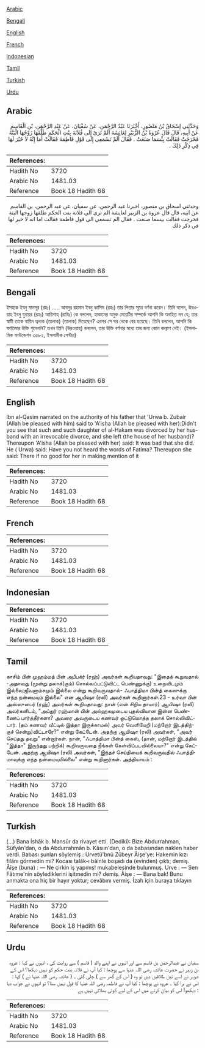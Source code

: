 [Arabic](#arabic)

[Bengali](#bengali)

[English](#english)

[French](#french)

[Indonesian](#indonesian)

[Tamil](#tamil)

[Turkish](#turkish)

[Urdu](#urdu)

## Arabic


<div dir="rtl" lang="ar" style={{fontSize:'larger',backgroundColor:'#f8f9fa',padding:20}}>
وَحَدَّثَنِي إِسْحَاقُ بْنُ مَنْصُورٍ، أَخْبَرَنَا عَبْدُ الرَّحْمَنِ، عَنْ سُفْيَانَ، عَنْ عَبْدِ الرَّحْمَنِ، بْنِ الْقَاسِمِ عَنْ أَبِيهِ، قَالَ قَالَ عُرْوَةُ بْنُ الزُّبَيْرِ لِعَائِشَةَ أَلَمْ تَرَىْ إِلَى فُلاَنَةَ بِنْتِ الْحَكَمِ طَلَّقَهَا زَوْجُهَا الْبَتَّةَ فَخَرَجَتْ فَقَالَتْ بِئْسَمَا صَنَعَتْ ‏.‏ فَقَالَ أَلَمْ تَسْمَعِي إِلَى قَوْلِ فَاطِمَةَ فَقَالَتْ أَمَا إِنَّهُ لاَ خَيْرَ لَهَا فِي ذِكْرِ ذَلِكَ ‏.‏
</div>
<div style={{backgroundColor:'#f8f9fa',padding:20, marginBottom: 10}}><table> <thead> <tr> <th>References:</th> <th></th> </tr> </thead> <tbody><tr><td>Hadith No</td><td>3720</td></tr><tr><td>Arabic No</td><td>1481.03</td></tr><tr><td>Reference</td><td>Book 18 Hadith 68</td></tr></tbody></table></div>


<div dir="rtl" lang="ar" style={{fontSize:'larger',backgroundColor:'#f8f9fa',padding:20}}>
وحدثني اسحاق بن منصور، اخبرنا عبد الرحمن، عن سفيان، عن عبد الرحمن، بن القاسم عن ابيه، قال قال عروة بن الزبير لعايشة الم ترى الى فلانة بنت الحكم طلقها زوجها البتة فخرجت فقالت بيسما صنعت . فقال الم تسمعي الى قول فاطمة فقالت اما انه لا خير لها في ذكر ذلك
</div>
<div style={{backgroundColor:'#f8f9fa',padding:20, marginBottom: 10}}><table> <thead> <tr> <th>References:</th> <th></th> </tr> </thead> <tbody><tr><td>Hadith No</td><td>3720</td></tr><tr><td>Arabic No</td><td>1481.03</td></tr><tr><td>Reference</td><td>Book 18 Hadith 68</td></tr></tbody></table></div>

## Bengali


<div dir="ltr" lang="bn" style={{fontSize:'larger',backgroundColor:'#f8f9fa',padding:20}}>
ইসহাক ইবনু মানসূর (রহঃ) ..... আবদুর রহমান ইবনু কাসিম (রহঃ) তার পিতার সূত্রে বর্ণনা করেন। তিনি বলেন, উরওয়াহ ইবনু যুবায়র (রহঃ) আয়িশাহ্ (রাযিঃ) কে বললেন, হাকামের অমুক মেয়েটির সম্পর্কে আপনি কি অবহিত নন যে, তার স্বামী তাকে বায়িন ত্বলাক (তালাক) (তালাক) দিয়েছেন? এরপর সে ঘর থেকে বের হয়েছে। তিনি বললেন, আপনি কি ফাতিমার উক্তি শুনেননি? তখন তিনি (উরওয়াহ্) বললেন, তার উক্তি বর্ণনার মধ্যে তার জন্য কোন কল্যাণ নেই। (ইসলামিক ফাউন্ডেশন ৩৫৮২, ইসলামীক সেন্টার)
</div>
<div style={{backgroundColor:'#f8f9fa',padding:20, marginBottom: 10}}><table> <thead> <tr> <th>References:</th> <th></th> </tr> </thead> <tbody><tr><td>Hadith No</td><td>3720</td></tr><tr><td>Arabic No</td><td>1481.03</td></tr><tr><td>Reference</td><td>Book 18 Hadith 68</td></tr></tbody></table></div>

## English


<div dir="ltr" lang="en" style={{fontSize:'larger',backgroundColor:'#f8f9fa',padding:20}}>
Ibn al-Qasim narrated on the authority of his father that 'Urwa b. Zubair (Allah be pleased with him) said to 'A'isha (Allah be pleased with her):Didn't you see that such and such daughter of al-Hakam was divorced by her husband with an irrevocable divorce, and she left (the house of her husband)? Thereupon 'A'isha (Allah be pleased with her) said: It was bad that she did. He ( Urwa) said: Have you not heard the words of Fatima? Thereupon she said: There if no good for her in making mention of it
</div>
<div style={{backgroundColor:'#f8f9fa',padding:20, marginBottom: 10}}><table> <thead> <tr> <th>References:</th> <th></th> </tr> </thead> <tbody><tr><td>Hadith No</td><td>3720</td></tr><tr><td>Arabic No</td><td>1481.03</td></tr><tr><td>Reference</td><td>Book 18 Hadith 68</td></tr></tbody></table></div>

## French


<div dir="ltr" lang="fr" style={{fontSize:'larger',backgroundColor:'#f8f9fa',padding:20}}>

</div>
<div style={{backgroundColor:'#f8f9fa',padding:20, marginBottom: 10}}><table> <thead> <tr> <th>References:</th> <th></th> </tr> </thead> <tbody><tr><td>Hadith No</td><td>3720</td></tr><tr><td>Arabic No</td><td>1481.03</td></tr><tr><td>Reference</td><td>Book 18 Hadith 68</td></tr></tbody></table></div>

## Indonesian


<div dir="ltr" lang="id" style={{fontSize:'larger',backgroundColor:'#f8f9fa',padding:20}}>

</div>
<div style={{backgroundColor:'#f8f9fa',padding:20, marginBottom: 10}}><table> <thead> <tr> <th>References:</th> <th></th> </tr> </thead> <tbody><tr><td>Hadith No</td><td>3720</td></tr><tr><td>Arabic No</td><td>1481.03</td></tr><tr><td>Reference</td><td>Book 18 Hadith 68</td></tr></tbody></table></div>

## Tamil


<div dir="ltr" lang="ta" style={{fontSize:'larger',backgroundColor:'#f8f9fa',padding:20}}>
காசிம் பின் முஹம்மத் பின் அபீபக்ர் (ரஹ்) அவர்கள் கூறியதாவது: "இதைக் கூறுவதால் -அதாவது (மூன்று தலாக்(கும்) சொல்லப்பட்டுவிட்ட பெண்ணுக்கு) உறைவிடமும் இல்லை;ஜீவனாம்சமும் இல்லை என்று கூறிவருவதால்- ஃபாத்திமா பின்த் கைஸுக்கு எந்த நன்மையும் இல்லை" என ஆயிஷா (ரலி) அவர்கள் கூறினார்கள்.23 - உர்வா பின் அஸ்ஸுபைர் (ரஹ்) அவர்கள் கூறியதாவது: நான் (என் சிறிய தாயார்) ஆயிஷா (ரலி) அவர்களிடம், "அப்துர் ரஹ்மான் பின் அல்ஹகமுடைய புதல்வியான இன்ன பெண்ணைப் பார்த்தீர்களா? அவரை அவருடைய கணவர் ஒட்டுமொத்த தலாக் சொல்லிவிட்டார். (தம் கணவர் வீட்டில் இத்தா இருக்காமல்) அவர் வெளியேறி (மற்றோர் இடத்திற்குச் சென்று)விட்டாரே?" என்று கேட்டேன். அதற்கு ஆயிஷா (ரலி) அவர்கள், "அவர் செய்தது தவறு" என்றார்கள். நான், "ஃபாத்திமா பின்த் கைஸ், (தான், மற்றோர் இடத்தில் "இத்தா" இருந்தது பற்றிக்) கூறிவருவதை நீங்கள் கேள்விப்படவில்லையா?" என்று கேட்டேன். அதற்கு ஆயிஷா (ரலி) அவர்கள், "இந்தச் செய்தியைக் கூறிவருவதில் ஃபாத்திமாவுக்கு எந்த நன்மையுமில்லை" என்று கூறினார்கள். அத்தியாயம் :
</div>
<div style={{backgroundColor:'#f8f9fa',padding:20, marginBottom: 10}}><table> <thead> <tr> <th>References:</th> <th></th> </tr> </thead> <tbody><tr><td>Hadith No</td><td>3720</td></tr><tr><td>Arabic No</td><td>1481.03</td></tr><tr><td>Reference</td><td>Book 18 Hadith 68</td></tr></tbody></table></div>

## Turkish


<div dir="ltr" lang="tr" style={{fontSize:'larger',backgroundColor:'#f8f9fa',padding:20}}>
(…) Bana İshâk b. Mansûr da rivayet etti. (Dediki): Bize Abdurrahman, Süfyân'dan, o da Abdurrahmân b. Kâsıın'dan, o da babasından naklen haber verdi. Babası şunları söylemiş : Urvetü'bnû Zübeyr Âişe'ye: Hakemin kızı filânı görmedin mi? Kocası talâk-ı bâinle boşadı da (evinden) çıktı; demiş. Âîşe (buna) : — Ne çirkin iş yapmış! mukabelesinde bulunmuş. Urve : — Sen Fâtıme'nin söylediklerini işitmedin mi? demiş. Âişe : — Bana bak! Bunu anmakta ona hiç bir hayır yoktur; cevâbını vermiş. İzah için buraya tıklayın
</div>
<div style={{backgroundColor:'#f8f9fa',padding:20, marginBottom: 10}}><table> <thead> <tr> <th>References:</th> <th></th> </tr> </thead> <tbody><tr><td>Hadith No</td><td>3720</td></tr><tr><td>Arabic No</td><td>1481.03</td></tr><tr><td>Reference</td><td>Book 18 Hadith 68</td></tr></tbody></table></div>

## Urdu


<div dir="rtl" lang="ur" style={{fontSize:'larger',backgroundColor:'#f8f9fa',padding:20}}>
سفیان نے عبدالرحمٰن بن قاسم سے اور انہوں نے اپنے والد ( قاسم ) سے روایت کی ، انہوں نے کہا : عروہ بن زبیر نے حضرت عائشہ رضی اللہ عنہا سے پوچھا : کیا آپ نے فلانہ بنت حکم کو نہیں دیکھا؟ اس کے شوہر نے اسے تین طلاقیں دیں تو وہ ( اس کے گھر سے ) چلی گئی ۔ ( عائشہ رضی اللہ عنہا نے ) کہا : اس نے برا کیا ۔ عروہ نے پوچھا : کیا آپ نے فاطمہ رضی اللہ عنہا کا قول نہیں سنا؟ تو انہوں نے جواب دیا : دیکھو! اس کو بیان کرنے میں اس کے لیے کوئی بھلائی نہیں ہے
</div>
<div style={{backgroundColor:'#f8f9fa',padding:20, marginBottom: 10}}><table> <thead> <tr> <th>References:</th> <th></th> </tr> </thead> <tbody><tr><td>Hadith No</td><td>3720</td></tr><tr><td>Arabic No</td><td>1481.03</td></tr><tr><td>Reference</td><td>Book 18 Hadith 68</td></tr></tbody></table></div>
